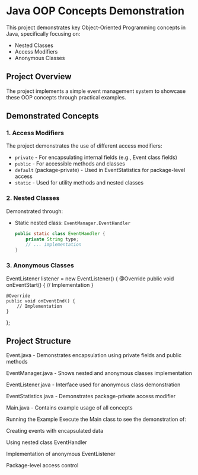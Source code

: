 # Java OOP Concepts Demonstration

This project demonstrates key Object-Oriented Programming concepts in Java, specifically focusing on:
- Nested Classes
- Access Modifiers
- Anonymous Classes

## Project Overview

The project implements a simple event management system to showcase these OOP concepts through practical examples.

## Demonstrated Concepts

### 1. Access Modifiers
The project demonstrates the use of different access modifiers:
- `private` - For encapsulating internal fields (e.g., Event class fields)
- `public` - For accessible methods and classes
- `default` (package-private) - Used in EventStatistics for package-level access
- `static` - Used for utility methods and nested classes

### 2. Nested Classes
Demonstrated through:
- Static nested class: `EventManager.EventHandler`
  ```java
  public static class EventHandler {
      private String type;
      // ... implementation
  }

### 3. Anonymous Classes

EventListener listener = new EventListener() {
    @Override
    public void onEventStart() {
        // Implementation
    }

    @Override
    public void onEventEnd() {
        // Implementation
    }
};



## Project Structure
Event.java - Demonstrates encapsulation using private fields and public methods

EventManager.java - Shows nested and anonymous classes implementation

EventListener.java - Interface used for anonymous class demonstration

EventStatistics.java - Demonstrates package-private access modifier

Main.java - Contains example usage of all concepts

Running the Example
Execute the Main class to see the demonstration of:

Creating events with encapsulated data

Using nested class EventHandler

Implementation of anonymous EventListener

Package-level access control
